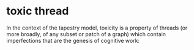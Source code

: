 toxic thread
====

In the context of the tapestry model, toxicity is a property of threads (or more broadly, of any subset or patch of a graph) which contain imperfections that are the genesis of cognitive work: 
